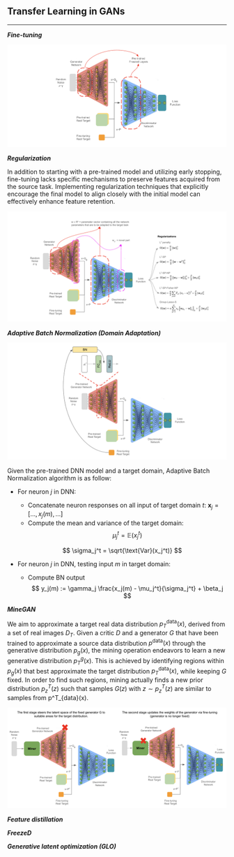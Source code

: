 ## Transfer Learning in GANs

---

***Fine-tuning***

![alt text](https://github.com/StefanoPenazzi2/StefanoPenazzi2.github.io/blob/main/imgs/gans_transferlearning/finetuning.png?raw=true)

***Regularization***

In addition to starting with a pre-trained model and utilizing early stopping, fine-tuning lacks specific mechanisms 
to preserve features acquired from the source task. Implementing regularization techniques that explicitly encourage
the final model to align closely with the initial model can effectively enhance feature retention.

![alt text](https://github.com/StefanoPenazzi2/StefanoPenazzi2.github.io/blob/main/imgs/gans_transferlearning/regularization.png?raw=true)


***Adaptive Batch Normalization (Domain Adaptation)***

![alt text](https://github.com/StefanoPenazzi2/StefanoPenazzi2.github.io/blob/main/imgs/gans_transferlearning/abn.png?raw=true)

Given the pre-trained DNN model and a target domain, Adaptive Batch Normalization algorithm is as follow:

- For neuron $j$ in DNN:
   - Concatenate neuron responses on all input of target domain $t$: $\mathbf{x}_j = [\ldots, x_j(m), \ldots]$
   - Compute the mean and variance of the target domain:
   $$ 
   \mu_j^t = \mathbb{E}(x_j^t) 
   $$
  
   $$
   \sigma_j^t = \sqrt{\text{Var}(x_j^t)}
   $$

- For neuron $j$ in DNN, testing input $m$ in target domain:
   - Compute BN output 
   $$
   y_j(m) := \gamma_j \frac{x_j(m) - \mu_j^t}{\sigma_j^t} + \beta_j
   $$


***MineGAN***

We aim to approximate a target real data distribution $p_T^{\text{data}}(x)$, derived from a set of real images $D_T$.
Given a critic $D$ and a generator $G$ that have been trained to approximate a source data distribution $p^{\text{data}}(x)$
through the generative distribution $p_g(x)$, the mining operation endeavors to learn a new generative distribution $p_T^g(x)$.
This is achieved by identifying regions within $p_g(x)$ that best approximate the target distribution $p_T^{\text{data}}(x)$,
while keeping $G$ fixed.
In order to find such regions, mining actually finds a new prior distribution $p^T_z(z)$ such that samples $G(z)$ with $z \sim p^T_z(z)$
are similar to samples from p^T_{data}(x).

![alt text](https://github.com/StefanoPenazzi2/StefanoPenazzi2.github.io/blob/main/imgs/gans_transferlearning/minegan.png?raw=true)

***Feature distillation***



***FreezeD***

***Generative latent optimization (GLO)***






